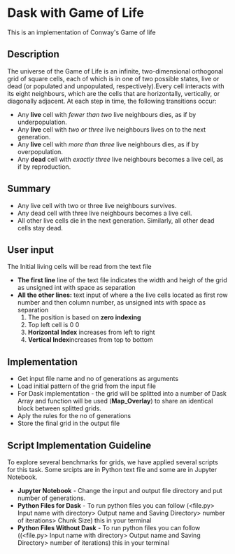 # Dask with Game of Life
This is an implementation of Conway's Game of life

## Description
The universe of the Game of Life is an infinite, two-dimensional orthogonal grid of square cells, each of which is in one of two possible states, live or dead (or populated and unpopulated, respectively).Every cell interacts with its eight neighbours, which are the cells that are horizontally, vertically, or diagonally adjacent. At each step in time, the following transitions occur:

* Any **live** cell with *fewer than two* live neighbours dies, as if by underpopulation.
* Any **live** cell with *two or three* live neighbours lives on to the next generation.
* Any **live** cell with *more than three* live neighbours dies, as if by overpopulation.
* Any **dead** cell with *exactly three* live neighbours becomes a live cell, as if by reproduction.

## Summary

* Any live cell with two or three live neighbours survives.
* Any dead cell with three live neighbours becomes a live cell.
* All other live cells die in the next generation. Similarly, all other dead cells stay dead.

## User input

The Initial living cells will be read from the text file

* **The first line** line of the text file indicates the width and heigh of the grid as unsigned int with space as separation
* **All the other lines:** text input of where a the live cells located as first row number and then column number, as unsigned ints with space as separation
    1. The position is based on **zero indexing**
    2. Top left cell is 0 0
    3. **Horizontal Index** increases from left to right
    4. **Vertical Index**increases from top to bottom

## Implementation
* Get input file name and no of generations as arguments
* Load initial pattern of the grid from the input file
* For Dask implementation - the grid will be splitted into a number of Dask Array and function will be used (**Map_Overlay**) to    share an identical block between splitted grids.  
* Aply the rules for the no of generations
* Store the final grid in the output file

## Script Implementation Guideline
To explore several benchmarks for grids, we have applied several scripts for this task. Some srcipts are in Python text file and some are in Jupyter Notebook.
* **Jupyter Notebook** - Change the input and output file directory and put number of generations.
* **Python Files for Dask** - To run python files you can follow (<file.py> Input name with directory> Output name and Saving Directory> number of iterations> Chunk Size) this in your terminal
* **Python Files Without Dask** - To run python files you can follow ((<file.py> Input name with directory> Output name and Saving Directory> number of iterations) this in your terminal
 